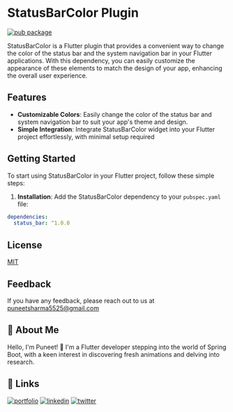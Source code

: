 # StatusBarColor Plugin

[![pub package](https://img.shields.io/pub/v/status_bar.svg)](https://pub.dartlang.org/packages/status_bar)

StatusBarColor is a Flutter plugin that provides a convenient way to change the color of the status bar and the system navigation bar in your Flutter applications. With this dependency, you can easily customize the appearance of these elements to match the design of your app, enhancing the overall user experience.

## Features

- **Customizable Colors**: Easily change the color of the status bar and system navigation bar to suit your app's theme and design.
- **Simple Integration**: Integrate StatusBarColor widget into your Flutter project effortlessly, with minimal setup required

## Getting Started

To start using StatusBarColor in your Flutter project, follow these simple steps:

1. **Installation**: Add the StatusBarColor dependency to your `pubspec.yaml` file:

```yaml
dependencies:
  status_bar: ^1.0.0
```

## License

[MIT](https://choosealicense.com/licenses/mit/)


## Feedback

If you have any feedback, please reach out to us at puneetsharma5525@gmail.com




## 🚀 About Me
Hello, I'm Puneet! 👋 I'm a Flutter developer stepping into the world of Spring Boot, with a keen interest in discovering fresh animations and delving into research.


## 🔗 Links
[![portfolio](https://img.shields.io/badge/my_portfolio-000?style=for-the-badge&logo=ko-fi&logoColor=white)](https://teachcrzzy.blogspot.com/)
[![linkedin](https://img.shields.io/badge/linkedin-0A66C2?style=for-the-badge&logo=linkedin&logoColor=white)](https://www.linkedin.com/in/puneet5525/)
[![twitter](https://img.shields.io/badge/twitter-1DA1F2?style=for-the-badge&logo=twitter&logoColor=white)](https://twitter.com/puneet_a1/)

